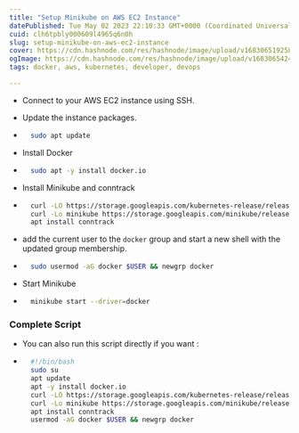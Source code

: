 ```yaml
---
title: "Setup Minikube on AWS EC2 Instance"
datePublished: Tue May 02 2023 22:10:33 GMT+0000 (Coordinated Universal Time)
cuid: clh6tpbly000609l4965q6n0h
slug: setup-minikube-on-aws-ec2-instance
cover: https://cdn.hashnode.com/res/hashnode/image/upload/v1683065192589/9148c14e-73bd-497d-9111-7b588adb1f2f.png
ogImage: https://cdn.hashnode.com/res/hashnode/image/upload/v1683065424095/7ca1f19b-f5c7-434a-b496-a2a065ffbfe9.png
tags: docker, aws, kubernetes, developer, devops

---
```


* Connect to your AWS EC2 instance using SSH.
    
* Update the instance packages.
    
* ```bash
    sudo apt update
    ```
    
* Install Docker
    
* ```bash
    sudo apt -y install docker.io
    ```
    
* Install Minikube and conntrack
    
* ```bash
    curl -LO https://storage.googleapis.com/kubernetes-release/release/$(curl -s https://storage.googleapis.com/kubernetes-release/release/stable.txt)/bin/linux/amd64/kubectl && chmod +x ./kubectl && sudo mv ./kubectl /usr/local/bin/kubectl
    curl -Lo minikube https://storage.googleapis.com/minikube/releases/latest/minikube-linux-amd64 && chmod +x minikube && sudo mv minikube /usr/local/bin/
    apt install conntrack
    ```
    
* add the current user to the `docker` group and start a new shell with the updated group membership.
    
* ```bash
    sudo usermod -aG docker $USER && newgrp docker 
    ```
    
* Start Minikube
    
* ```bash
    minikube start --driver=docker
    ```
    

### Complete Script

* You can also run this script directly if you want :
    
* ```bash
    #!/bin/bash
    sudo su
    apt update
    apt -y install docker.io
    curl -LO https://storage.googleapis.com/kubernetes-release/release/$(curl -s https://storage.googleapis.com/kubernetes-release/release/stable.txt)/bin/linux/amd64/kubectl && chmod +x ./kubectl && sudo mv ./kubectl /usr/local/bin/kubectl
    curl -Lo minikube https://storage.googleapis.com/minikube/releases/latest/minikube-linux-amd64 && chmod +x minikube && sudo mv minikube /usr/local/bin/
    apt install conntrack
    usermod -aG docker $USER && newgrp docker
    ```